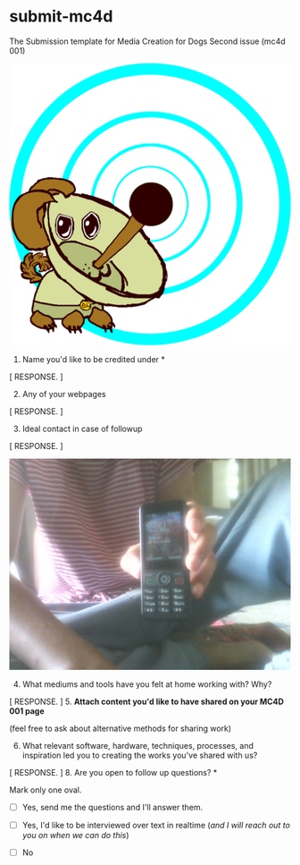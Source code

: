 # submit-mc4d
The Submission template for Media Creation for Dogs Second issue (mc4d 001)

![alt text](sadielightdish.png "REACHING SELF FULFILLMENT THROUGH THE ACT OF CREATION!")


1. Name you'd like to be credited under *

[ RESPONSE. ]

2. Any of your webpages

[ RESPONSE. ]

3. Ideal contact in case of followup

[ RESPONSE. ]

![alt text](WIN_20240114_14_21_03_Pro.jpg "I HOPE YOU'RE PROUD OF YOURSELF")


4. What mediums and tools have you felt at home working with? Why?

[ RESPONSE. ]
5. **Attach content you'd like to have shared on your MC4D 001 page**

(feel free to ask about alternative methods for sharing work)



6. What relevant software, hardware, techniques, processes, and inspiration led you to creating the works you've shared with us?

[ RESPONSE. ]
8. Are you open to follow up questions? *

Mark only one oval.


- [ ] Yes, send me the questions and I'll answer them.
- [ ] Yes, I'd like to be interviewed over text in realtime (*and I will reach out to you on when we can do this*)
- [ ] No

